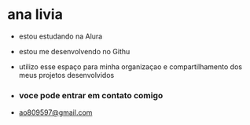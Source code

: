 # ana livia 

- estou estudando na Alura
- estou me desenvolvendo no Githu
- utilizo esse espaço para minha organizaçao e compartilhamento dos meus projetos desenvolvidos

- ### voce pode entrar em contato comigo

- ao809597@gmail.com
